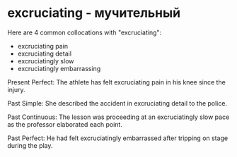 # excruciating - мучительный

Here are 4 common collocations with "excruciating":

- excruciating pain
- excruciating detail
- excruciatingly slow
- excruciatingly embarrassing

Present Perfect:
The athlete has felt excruciating pain in his knee since the injury.

Past Simple:
She described the accident in excruciating detail to the police.

Past Continuous:
The lesson was proceeding at an excruciatingly slow pace as the professor elaborated each point.

Past Perfect:
He had felt excruciatingly embarrassed after tripping on stage during the play.